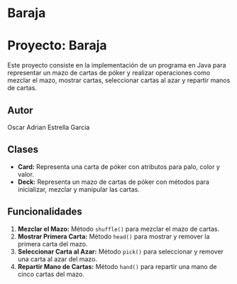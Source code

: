 # Baraja
# Proyecto: Baraja

Este proyecto consiste en la implementación de un programa en Java para representar un mazo de cartas de póker y realizar operaciones como mezclar el mazo, mostrar cartas, seleccionar cartas al azar y repartir manos de cartas.

## Autor
Oscar Adrian Estrella Garcia

## Clases
- **Card:** Representa una carta de póker con atributos para palo, color y valor.
- **Deck:** Representa un mazo de cartas de póker con métodos para inicializar, mezclar y manipular las cartas.

## Funcionalidades
1. **Mezclar el Mazo:** Método `shuffle()` para mezclar el mazo de cartas.
2. **Mostrar Primera Carta:** Método `head()` para mostrar y remover la primera carta del mazo.
3. **Seleccionar Carta al Azar:** Método `pick()` para seleccionar y remover una carta al azar del mazo.
4. **Repartir Mano de Cartas:** Método `hand()` para repartir una mano de cinco cartas del mazo.
